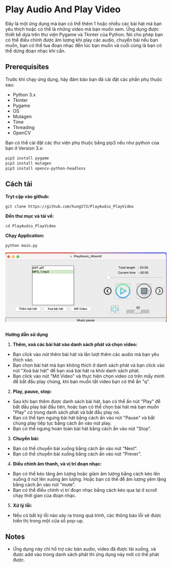 # Play Audio And Play Video

Đây là một ứng dụng mà bạn có thể thêm 1 hoặc nhiều các bài hát mà bạn yêu thích hoặc có thể là những video mà bạn muốn xem. Ứng dụng được thiết kế dựa trên thư viện Pygame và Tkinter của Python. Nó cho phép bạn có thể điều chỉnh được âm lượng khi play các audio, chuyển bài nếu bạn muốn, bạn có thể tua đoạn nhạc đến lúc bạn muốn và cuối cùng là bạn có thể dừng đoạn nhạc khi cần.

## Prerequisites

Trước khi chạy ứng dụng, hãy đảm bảo bạn đã cài đặt các phần phụ thuộc sau:

- Python 3.x
- Tkinter
- Pygame
- OS
- Mutagen
- Time
- Threading
- OpenCV

Bạn có thể cài đặt các thư viện phụ thuộc bằng pip3 nếu như python của bạn ở Version 3.x:

```
pip3 install pygame
pip3 install mutagen
pip3 install opencv-python-headless
```
## Cách tải

**Tryt cập vào github:**
```
git clone https://github.com/hung573/PlayAudio_PlayVideo
```
**Đến thư mục và tải về:** 
```
cd PlayAudio_PlayVideo
```
**Chạy Application:** 
```
python main.py
```
![UI_Main](img/UI_main.png)
```
```
**Hướng dẫn sử dụng** 
1. **Thêm, xoá các bài hát vào danh sách phát và chọn video:**
- Bạn click vào nút thêm bài hát và lần lượt thêm các audio mà bạn yêu thích vào.
- Bạn chọn bài hát mà bạn không thích ở danh sách phát và bạn click vào nút "Xoá bài hát" để bạn xoá bài hát ra khỏi danh sách phát.
- Bạn click vào nút "Mở Video" và thực hiện chọn video có trên mấy mình để bắt đầu play chúng, khi bạn muốn tắt video bạn có thể ấn "q".

2. **Play, pause, stop:**
- Sau khi bạn thêm được danh sách bài hát, bạn có thể ấn nút "Play" để bắt đầu play bài đầu tiên, hoặc bạn có thể chọn bài hát mà bạn muốn "Play" có trong danh sách phát và bắt đầu play nó.
- Bạn có thể tạm ngưng bài hát bằng cách ấn vào nút "Pause" và bắt chúng play tiếp tục bằng cách ấn vào nút play.
- Bạn có thể ngưng hoàn toàn bài hát bằng cách ấn vào nút "Stop".

3. **Chuyển bài:**
- Bạn có thể chuyển bài xuống bằng cách ấn vào nút "Next".
- Bạn có thể chuyển bài xuống bằng cách ấn vào nút "Prever".

4. **Điều chỉnh âm thanh, và vị trí đoạn nhạc:**
- Bạn có thể kéo tăng âm lượng hoặc giảm âm lượng bằng cách kéo lên xuống ở nút lên xuống âm lượng. Hoặc bạn có thể để âm lượng yêm lặng bằng cách ấn vào nút "mute".
- Bạn có thể điều chỉnh vị trí đoạn nhạc bằng cách kéo qua lại ở scroll chạy thời gian của đoạn nhạc.

5. **Xử lý lỗi:**
- Nếu có bất kỳ lỗi nào xảy ra trong quá trình, các thông báo lỗi sẽ được hiển thị trong một cửa sổ pop-up.

## Notes

- Ứng dụng này chỉ hổ trợ các bản audio, video đã được tải xuống, và được add vào trong danh sách phát thì ứng dụng này mới có thể phát được.
